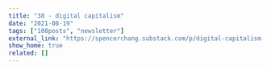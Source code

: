 ```yaml
---
title: "38 - digital capitalism"
date: "2021-08-19"
tags: ["100posts", "newsletter"]
external_link: "https://spencerchang.substack.com/p/digital-capitalism-mini-38100"
show_home: true
related: []
---
```

